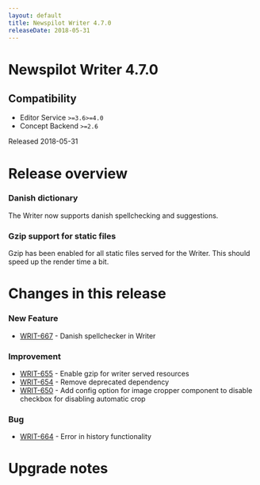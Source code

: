 ```yaml
---
layout: default
title: Newspilot Writer 4.7.0
releaseDate: 2018-05-31
---
```

<div class="jumbotron">
    <h1>Newspilot Writer 4.7.0</h1>    
    <h2>Compatibility</h2>
    <ul>
        <li>Editor Service <code>>=3.6</code><code>>=4.0</code></li>
        <li>Concept Backend <code>>=2.6</code></li>
    </ul>
</div>

Released 2018-05-31


# Release overview 

### Danish dictionary
The Writer now supports danish spellchecking and suggestions.

### Gzip support for static files
Gzip has been enabled for all static files served for the Writer. This should speed up the render time a bit.  

# Changes in this release  


### New Feature 
 
 * [WRIT-667](https://jira.infomaker.se/browse/WRIT-667) - Danish spellchecker in Writer 


### Improvement 
 
 * [WRIT-655](https://jira.infomaker.se/browse/WRIT-655) - Enable gzip for writer served resources  
 * [WRIT-654](https://jira.infomaker.se/browse/WRIT-654) - Remove deprecated dependency  
 * [WRIT-650](https://jira.infomaker.se/browse/WRIT-650) - Add config option for image cropper component to disable checkbox for disabling automatic crop 


### Bug 
 
 * [WRIT-664](https://jira.infomaker.se/browse/WRIT-664) - Error in history functionality 




# Upgrade notes  
                   

